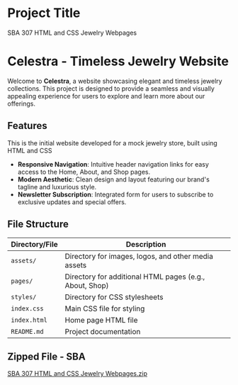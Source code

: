 # Project Title
SBA 307 HTML and CSS Jewelry Webpages

# Celestra - Timeless Jewelry Website

Welcome to **Celestra**, a website showcasing elegant and timeless jewelry collections. This project is designed to provide a seamless and visually appealing experience for users to explore and learn more about our offerings.

## Features
This is the initial website developed for a mock jewelry store, built using HTML and CSS

- **Responsive Navigation**: Intuitive header navigation links for easy access to the Home, About, and Shop pages.
- **Modern Aesthetic**: Clean design and layout featuring our brand's tagline and luxurious style.
- **Newsletter Subscription**: Integrated form for users to subscribe to exclusive updates and special offers.

## File Structure

| **Directory/File**               | **Description**                                 |
|----------------------------------|-------------------------------------------------|
| `assets/`                       | Directory for images, logos, and other media assets |
| `pages/`                         | Directory for additional HTML pages (e.g., About, Shop) |
| `styles/`                        | Directory for CSS stylesheets                   |
| `index.css`                      | Main CSS file for styling                       |
| `index.html`                     | Home page HTML file                              |
| `README.md`                      | Project documentation                            |


## Zipped File - SBA
[SBA 307 HTML and CSS Jewelry Webpages.zip](https://github.com/user-attachments/files/18129830/SBA.307.HTML.and.CSS.Jewelry.Webpages.zip)


